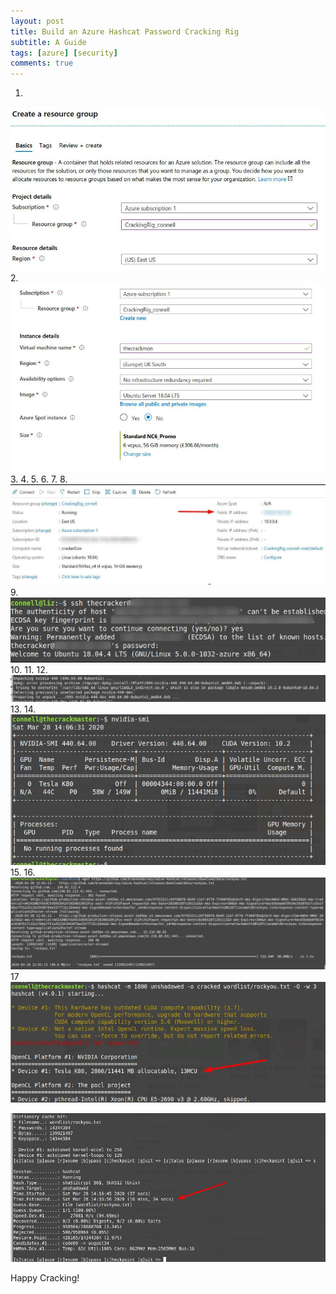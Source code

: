 ```yaml
---
layout: post
title: Build an Azure Hashcat Password Cracking Rig
subtitle: A Guide
tags: [azure] [security]
comments: true
---
```


1.
![screenshot](/img/crack_01.jpg)
2.
![screenshot](/img/crack_02.jpg)
3.
4.
5.
6.
7.
8.
![screenshot](/img/crack_08.jpg)
9.
![screenshot](/img/crack_09.jpg)
10.
11.
12.
![screenshot](/img/crack_12.jpg)
13.
14.
![screenshot](/img/crack_14.jpg)
15.
16.
![screenshot](/img/crack_16.jpg)
17
![screenshot](/img/crack_17_01.jpg)

![screenshot](/img/crack_17_02.jpg)


    
Happy Cracking!
